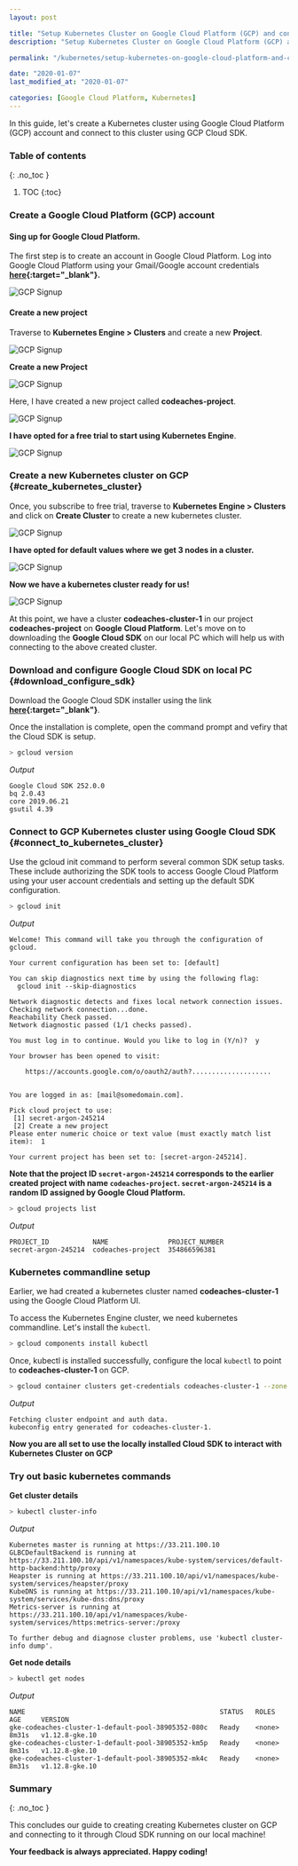 ```yaml
---
layout: post

title: "Setup Kubernetes Cluster on Google Cloud Platform (GCP) and connect using Cloud SDK"
description: "Setup Kubernetes Cluster on Google Cloud Platform (GCP) and connect using Cloud SDK"

permalink: "/kubernetes/setup-kubernetes-on-google-cloud-platform-and-connect-using-cloud-sdk"

date: "2020-01-07"
last_modified_at: "2020-01-07"

categories: [Google Cloud Platform, Kubernetes]
---
```


In this guide, let's create a Kubernetes cluster using Google Cloud Platform (GCP) account and connect to this cluster using GCP Cloud SDK.<!-- excerpt end -->

### **Table of contents**
{: .no_toc }

1. TOC
{:toc}

### **Create a Google Cloud Platform (GCP) account**

#### **Sing up for Google Cloud Platform**.

The first step is to create an account in Google Cloud Platform. Log into Google Cloud Platform using your Gmail/Google account credentials **[here](https://console.cloud.google.com/getting-started?login=true){:target="_blank"}.**

![GCP Signup](/assets/images/posts/kubernetes_cluster/gcp_signup.png)

#### **Create a new project** 

Traverse to **Kubernetes Engine > Clusters** and create a new **Project**.

![GCP Signup](/assets/images/posts/kubernetes_cluster/gcp_to_kubernetes_navigation.png)

**Create a new Project**

![GCP Signup](/assets/images/posts/kubernetes_cluster/gcp_to_create_project.png)

Here, I have created a new project called **codeaches-project**.

![GCP Signup](/assets/images/posts/kubernetes_cluster/gcp_create_project.png)

**I have opted for a free trial to start using Kubernetes Engine**.

![GCP Signup](/assets/images/posts/kubernetes_cluster/gcp_new_project.png)

### **Create a new Kubernetes cluster on GCP** {#create_kubernetes_cluster}

Once, you subscribe to free trial, traverse to **Kubernetes Engine > Clusters** and click on **Create Cluster** to create a new kubernetes cluster.

![GCP Signup](/assets/images/posts/kubernetes_cluster/gcp_kubernetes_create_cluster.png)

**I have opted for default values where we get 3 nodes in a cluster.**

![GCP Signup](/assets/images/posts/kubernetes_cluster/gcp_kubernetes_create_cluster_page_2.png)

**Now we have a kubernetes cluster ready for us!**

![GCP Signup](/assets/images/posts/kubernetes_cluster/gcp_kubernetes_create_cluster_created.png)

At this point, we have a cluster **codeaches-cluster-1** in our project **codeaches-project** on **Google Cloud Platform**. Let's move on to downloading the **Google Cloud SDK** on our local PC which will help us with connecting to the above created cluster.

### **Download and configure Google Cloud SDK on local PC** {#download_configure_sdk}

Download the Google Cloud SDK installer using the link **[here](https://dl.google.com/dl/cloudsdk/channels/rapid/GoogleCloudSDKInstaller.exe){:target="_blank"}**.

Once the installation is complete, open the command prompt and vefiry that the Cloud SDK is setup.

```sh
> gcloud version
```

*Output*

```
Google Cloud SDK 252.0.0
bq 2.0.43
core 2019.06.21
gsutil 4.39
```

### **Connect to GCP Kubernetes cluster using Google Cloud SDK** {#connect_to_kubernetes_cluster}

Use the gcloud init command to perform several common SDK setup tasks. These include authorizing the SDK tools to access Google Cloud Platform using your user account credentials and setting up the default SDK configuration.

```sh
> gcloud init
```

*Output*

```
Welcome! This command will take you through the configuration of gcloud.

Your current configuration has been set to: [default]

You can skip diagnostics next time by using the following flag:
  gcloud init --skip-diagnostics

Network diagnostic detects and fixes local network connection issues.
Checking network connection...done.
Reachability Check passed.
Network diagnostic passed (1/1 checks passed).

You must log in to continue. Would you like to log in (Y/n)?  y

Your browser has been opened to visit:

    https://accounts.google.com/o/oauth2/auth?....................


You are logged in as: [mail@somedomain.com].

Pick cloud project to use:
 [1] secret-argon-245214
 [2] Create a new project
Please enter numeric choice or text value (must exactly match list
item):  1

Your current project has been set to: [secret-argon-245214].
```

**Note that the project ID `secret-argon-245214` corresponds to the earlier created project with name `codeaches-project`. `secret-argon-245214` is a random ID assigned by Google Cloud Platform.**

```sh
> gcloud projects list
```

*Output*

```
PROJECT_ID           NAME               PROJECT_NUMBER
secret-argon-245214  codeaches-project  354866596381
```

### **Kubernetes commandline setup**

Earlier, we had created a kubernetes cluster named **codeaches-cluster-1** using the Google Cloud Platform UI.

To access the Kubernetes Engine cluster, we need kubernetes commandline. Let's install the `kubectl`.

```sh
> gcloud components install kubectl
```

Once, kubectl is installed successfully, configure the local `kubectl` to point to **codeaches-cluster-1** on GCP.


```sh
> gcloud container clusters get-credentials codeaches-cluster-1 --zone us-central1-a --project secret-argon-245214
```

*Output*

```
Fetching cluster endpoint and auth data.
kubeconfig entry generated for codeaches-cluster-1.
```

**Now you are all set to use the locally installed Cloud SDK to interact with Kubernetes Cluster on GCP**

### **Try out basic kubernetes commands**

**Get cluster details**

```sh
> kubectl cluster-info
```

*Output*

```
Kubernetes master is running at https://33.211.100.10
GLBCDefaultBackend is running at https://33.211.100.10/api/v1/namespaces/kube-system/services/default-http-backend:http/proxy
Heapster is running at https://33.211.100.10/api/v1/namespaces/kube-system/services/heapster/proxy
KubeDNS is running at https://33.211.100.10/api/v1/namespaces/kube-system/services/kube-dns:dns/proxy
Metrics-server is running at https://33.211.100.10/api/v1/namespaces/kube-system/services/https:metrics-server:/proxy

To further debug and diagnose cluster problems, use 'kubectl cluster-info dump'.
```

**Get node details**

```sh
> kubectl get nodes
```

*Output*

```
NAME                                                 STATUS   ROLES    AGE     VERSION
gke-codeaches-cluster-1-default-pool-38905352-080c   Ready    <none>   8m31s   v1.12.8-gke.10
gke-codeaches-cluster-1-default-pool-38905352-km5p   Ready    <none>   8m31s   v1.12.8-gke.10
gke-codeaches-cluster-1-default-pool-38905352-mk4c   Ready    <none>   8m31s   v1.12.8-gke.10
```

### **Summary**
{: .no_toc }

This concludes our guide to creating creating Kubernetes cluster on GCP and connecting to it through Cloud SDK running on our local machine!

**Your feedback is always appreciated. Happy coding!**
